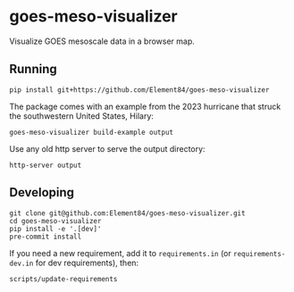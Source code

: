 # goes-meso-visualizer

Visualize GOES mesoscale data in a browser map.

## Running

```shell
pip install git+https://github.com/Element84/goes-meso-visualizer
```

The package comes with an example from the 2023 hurricane that struck the southwestern United States, Hilary:

```shell
goes-meso-visualizer build-example output
```

Use any old http server to serve the output directory:

```shell
http-server output
```

## Developing

```shell
git clone git@github.com:Element84/goes-meso-visualizer.git
cd goes-meso-visualizer
pip install -e '.[dev]'
pre-commit install
```

If you need a new requirement, add it to `requirements.in` (or `requirements-dev.in` for dev requirements), then:

```shell
scripts/update-requirements
```
